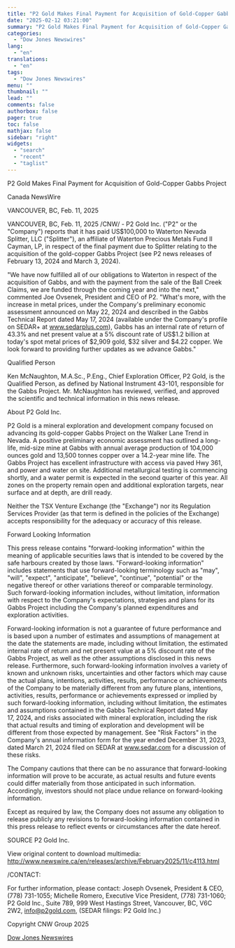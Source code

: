```yaml
---
title: "P2 Gold Makes Final Payment for Acquisition of Gold-Copper Gabbs Project"
date: "2025-02-12 03:21:00"
summary: "P2 Gold Makes Final Payment for Acquisition of Gold-Copper Gabbs ProjectCanada NewsWireVANCOUVER, BC, Feb. 11, 2025VANCOUVER, BC, Feb. 11, 2025 /CNW/ - P2 Gold Inc. (\"P2\" or the \"Company\") reports that it has paid US$100,000 to Waterton Nevada Splitter, LLC (\"Splitter\"), an affiliate of Waterton Precious Metals Fund II Cayman,..."
categories:
  - "Dow Jones Newswires"
lang:
  - "en"
translations:
  - "en"
tags:
  - "Dow Jones Newswires"
menu: ""
thumbnail: ""
lead: ""
comments: false
authorbox: false
pager: true
toc: false
mathjax: false
sidebar: "right"
widgets:
  - "search"
  - "recent"
  - "taglist"
---
```


P2 Gold Makes Final Payment for Acquisition of Gold-Copper Gabbs Project

Canada NewsWire

VANCOUVER, BC, Feb. 11, 2025

VANCOUVER, BC, Feb. 11, 2025 /CNW/ - P2 Gold Inc. ("P2" or the "Company") reports that it has paid US$100,000 to Waterton Nevada Splitter, LLC ("Splitter"), an affiliate of Waterton Precious Metals Fund II Cayman, LP, in respect of the final payment due to Splitter relating to the acquisition of the gold-copper Gabbs Project (see P2 news releases of February 13, 2024 and March 3, 2024).

"We have now fulfilled all of our obligations to Waterton in respect of the acquisition of Gabbs, and with the payment from the sale of the Ball Creek Claims, we are funded through the coming year and into the next," commented Joe Ovsenek, President and CEO of P2. "What's more, with the increase in metal prices, under the Company's preliminary economic assessment announced on May 22, 2024 and described in the Gabbs Technical Report dated May 17, 2024 (available under the Company's profile on SEDAR+ at www.sedarplus.com), Gabbs has an internal rate of return of 43.3% and net present value at a 5% discount rate of US$1.2 billion at today's spot metal prices of $2,909 gold, $32 silver and $4.22 copper. We look forward to providing further updates as we advance Gabbs."

Qualified Person

Ken McNaughton, M.A.Sc., P.Eng., Chief Exploration Officer, P2 Gold, is the Qualified Person, as defined by National Instrument 43-101, responsible for the Gabbs Project. Mr. McNaughton has reviewed, verified, and approved the scientific and technical information in this news release.

About P2 Gold Inc.

P2 Gold is a mineral exploration and development company focused on advancing its gold-copper Gabbs Project on the Walker Lane Trend in Nevada. A positive preliminary economic assessment has outlined a long-life, mid-size mine at Gabbs with annual average production of 104,000 ounces gold and 13,500 tonnes copper over a 14.2-year mine life. The Gabbs Project has excellent infrastructure with access via paved Hwy 361, and power and water on site. Additional metallurgical testing is commencing shortly, and a water permit is expected in the second quarter of this year. All zones on the property remain open and additional exploration targets, near surface and at depth, are drill ready.

Neither the TSX Venture Exchange (the "Exchange") nor its Regulation Services Provider (as that term is defined in the policies of the Exchange) accepts responsibility for the adequacy or accuracy of this release.

Forward Looking Information

This press release contains "forward-looking information" within the meaning of applicable securities laws that is intended to be covered by the safe harbours created by those laws. "Forward-looking information" includes statements that use forward-looking terminology such as "may", "will", "expect", "anticipate", "believe", "continue", "potential" or the negative thereof or other variations thereof or comparable terminology. Such forward-looking information includes, without limitation, information with respect to the Company's expectations, strategies and plans for its Gabbs Project including the Company's planned expenditures and exploration activities.

Forward-looking information is not a guarantee of future performance and is based upon a number of estimates and assumptions of management at the date the statements are made, including without limitation, the estimated internal rate of return and net present value at a 5% discount rate of the Gabbs Project, as well as the other assumptions disclosed in this news release. Furthermore, such forward-looking information involves a variety of known and unknown risks, uncertainties and other factors which may cause the actual plans, intentions, activities, results, performance or achievements of the Company to be materially different from any future plans, intentions, activities, results, performance or achievements expressed or implied by such forward-looking information, including without limitation, the estimates and assumptions contained in the Gabbs Technical Report dated May 17, 2024, and risks associated with mineral exploration, including the risk that actual results and timing of exploration and development will be different from those expected by management. See "Risk Factors" in the Company's annual information form for the year ended December 31, 2023, dated March 21, 2024 filed on SEDAR at www.sedar.com for a discussion of these risks.

The Company cautions that there can be no assurance that forward-looking information will prove to be accurate, as actual results and future events could differ materially from those anticipated in such information. Accordingly, investors should not place undue reliance on forward-looking information.

Except as required by law, the Company does not assume any obligation to release publicly any revisions to forward-looking information contained in this press release to reflect events or circumstances after the date hereof.

SOURCE P2 Gold Inc.

View original content to download multimedia: http://www.newswire.ca/en/releases/archive/February2025/11/c4113.html

/CONTACT:

For further information, please contact: Joseph Ovsenek, President & CEO, (778) 731-1055; Michelle Romero, Executive Vice President, (778) 731-1060; P2 Gold Inc., Suite 789, 999 West Hastings Street, Vancouver, BC, V6C 2W2, info@p2gold.com, (SEDAR filings: P2 Gold Inc.)

Copyright CNW Group 2025

[Dow Jones Newswires](https://www.tradingview.com/news/DJN_DN20250211008857:0/)
